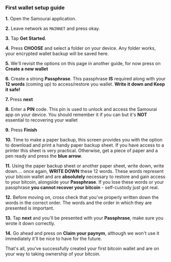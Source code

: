 ### First wallet setup guide
**1\.** Open the Samourai application.

**2\.** Leave network as `MAINNET` and press okay.

**3\.** Tap **Get Started**.

**4\.** Press **CHOOSE** and select a folder on your device. Any folder works, your encrypted wallet backup will be saved here.

**5\.** We'll revisit the options on this page in another guide, for now press on **Create a new wallet**

**6\.** Create a strong **Passphrase**. This passphrase **IS** required along with your **12 words** (coming up) to access/restore you wallet. **Write it down and Keep it safe!**

**7\.** Press **next** 

**8\.** Enter a **PIN** code. This pin is used to unlock and access the Samourai app on your device. You should remember it if you can but it's **NOT** essential to recovering your wallet

**9\.** Press **Finish**

**10\.** Time to make a paper backup, this screen provides you with the option to download and print a handy paper backup sheet. If you have access to a printer this sheet is very practical. Otherwise, get a piece of paper and a pen ready and press the **blue arrow**.

**11\.** Using the paper backup sheet or another paper sheet, write down, write down.... once again, **WRITE DOWN** these 12 words. These words represent your bitcoin wallet and are **absolutely** necessary to restore and gain access to your bitcoin, alongside your **Passphrase**. If you lose these words or your passphrase **you cannot recover your bitcoin** - self-custody just got real. 

**12\.** Before moving on, cross check that you've properly written down the words in the correct order. The words and the order in which they are presented is important.

**13\.** Tap **next** and you'll be presented with your **Passphrase**, make sure you wrote it down correctly.

**14\.** Go ahead and press on **Claim your paynym**, although we won't use it immediately it'll be nice to have for the future. 


That's all, you've successfully created your first bitcoin wallet and are on your way to taking ownership of your bitcoin.

